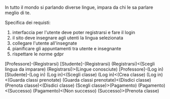 In tutto il mondo si parlando diverse lingue, impara da chi le sa parlare meglio di te.

Specifica dei requisti:
1. interfaccia per l'utente deve poter registrarsi e fare il login
2. il sito deve insegnare agli utenti la lingua selezionata
3. collegare l'utente all'insegnate
4. pianificare gli appuntamenti tra utente e insegnante
5. rispettare le norme gdpr


[Professore]-(Registrarsi)
[Studente]-(Registrarsi)
(Registrarsi)<(Scegli lingua da imparare)
(Registrarsi)>(Lingue conosciute)
[Professore]-(Log in)
[Studente]-(Log in)
(Log in)<(Scegli classe)
(Log in)<(Crea classe)
(Log in)<(Guarda classi prenotate)
(Guarda classi prenotate)<(Disdici classe)
(Prenota classe)<(Disdici classe)
(Scegli classe)>(Pagamento)
(Pagamento)<(Successo)
(Pagamento)<(Non successo)
(Successo)>(Prenota classe)
